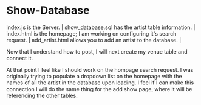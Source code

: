 # Show-Database

index.js is the Server. | 
show_database.sql has the artist table information. | 
index.html is the homepage; I am working on configuring it's search request. | 
add_artist.html allows you to add an artist to the database. | 

Now that I understand how to post, I will next create my venue table and connect it.

At that point I feel like I should work on the hompage search request.
I was originally trying to populate a dropdown list on the homepage with the names of all the artist in the database upon loading.
I feel if I can make this connection I will do the same thing for the add show page, where it will be referencing the other tables.
